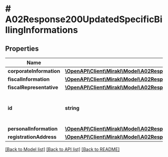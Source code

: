# # A02Response200UpdatedSpecificBillingInformations

## Properties

Name | Type | Description | Notes
------------ | ------------- | ------------- | -------------
**corporateInformation** | [**\OpenAPI\Client\Mirakl\Model\A02Response200UpdatedSpecificBillingInformationsCorporateInformation**](A02Response200UpdatedSpecificBillingInformationsCorporateInformation.md) |  | [optional]
**fiscalInformation** | [**\OpenAPI\Client\Mirakl\Model\A02Response200UpdatedSpecificBillingInformationsFiscalInformation**](A02Response200UpdatedSpecificBillingInformationsFiscalInformation.md) |  | [optional]
**fiscalRepresentative** | [**\OpenAPI\Client\Mirakl\Model\A02Response200UpdatedSpecificBillingInformationsFiscalRepresentative**](A02Response200UpdatedSpecificBillingInformationsFiscalRepresentative.md) |  | [optional]
**id** | **string** | The unique identifier of the specific billing information. | [optional]
**personalInformation** | [**\OpenAPI\Client\Mirakl\Model\A02Response200UpdatedSpecificBillingInformationsPersonalInformation**](A02Response200UpdatedSpecificBillingInformationsPersonalInformation.md) |  | [optional]
**registrationAddress** | [**\OpenAPI\Client\Mirakl\Model\A02Response200UpdatedSpecificBillingInformationsRegistrationAddress**](A02Response200UpdatedSpecificBillingInformationsRegistrationAddress.md) |  | [optional]

[[Back to Model list]](../../README.md#models) [[Back to API list]](../../README.md#endpoints) [[Back to README]](../../README.md)
